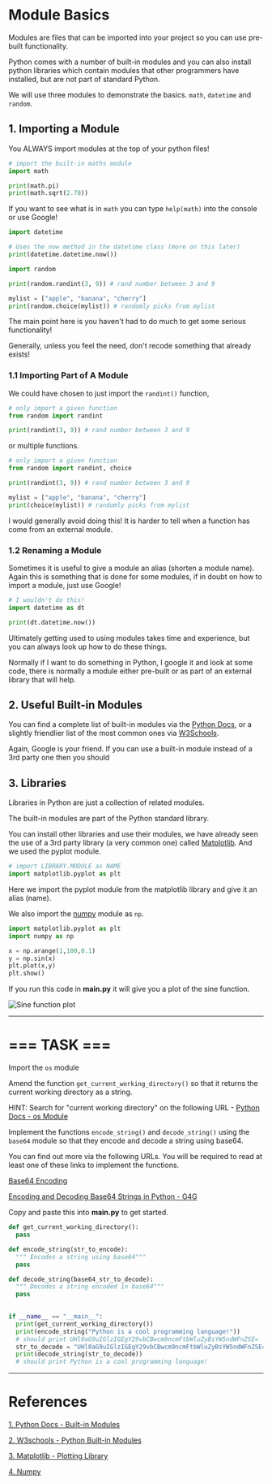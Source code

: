 # Module Basics

Modules are files that can be imported into your project so you can use pre-built functionality.

Python comes with a number of built-in modules and you can also install python libraries which contain modules that other programmers have installed, but are not part of standard Python.

We will use three modules to demonstrate the basics. ``math``, 
 ``datetime`` and ``random``.

## 1. Importing a Module

You ALWAYS import modules at the top of your python files! 

```python
# import the built-in maths module
import math

print(math.pi)
print(math.sqrt(2.78))
```

If you want to see what is in ``math`` you can type ``help(math)`` into the console or use Google!

```python
import datetime

# Uses the now method in the datetime class (more on this later)
print(datetime.datetime.now())
```

```python
import random

print(random.randint(3, 9)) # rand number between 3 and 9

mylist = ["apple", "banana", "cherry"]
print(random.choice(mylist)) # randomly picks from mylist
```

The main point here is you haven't had to do much to get some serious functionality! 

Generally, unless you feel the need, don't recode something that already exists!

### 1.1 Importing Part of A Module

We could have chosen to just import the ``randint()`` function,

```python
# only import a given function
from random import randint

print(randint(3, 9)) # rand number between 3 and 9
```

or multiple functions.

```python
# only import a given function
from random import randint, choice

print(randint(3, 9)) # rand number between 3 and 9

mylist = ["apple", "banana", "cherry"]
print(choice(mylist)) # randomly picks from mylist
```

I would generally avoid doing this! It is harder to tell when a function has come from an external module. 

### 1.2 Renaming a Module

Sometimes it is useful to give a module an alias (shorten a module name). Again this is something that is done for some modules, if in doubt on how to import a module, just use Google!

```python
# I wouldn't do this!
import datetime as dt

print(dt.datetime.now())
```

Ultimately getting used to using modules takes time and experience, but you can always look up how to do these things.

Normally if I want to do something in Python, I google it and look at some code, there is normally a module either pre-built or as part of an external library that will help.

## 2. Useful Built-in Modules

You can find a complete list of built-in modules via the [Python Docs][1], or a slightly friendlier list of the most common ones via [W3Schools][2].

Again, Google is your friend. If you can use a built-in module instead of a 3rd party one then you should

## 3. Libraries

Libraries in Python are just a collection of related modules. 

The built-in modules are part of the Python standard library.

You can install other libraries and use their modules, we have already seen the use of a 3rd party library (a very common one) called [Matplotlib][3]. And we used the pyplot module.

```python
# import LIBRARY.MODULE as NAME
import matplotlib.pyplot as plt
```
Here we import the pyplot module from the matplotlib library and give it an alias (name).

We also import the [numpy][4] module as ``np``.
```python
import matplotlib.pyplot as plt
import numpy as np

x = np.arange(1,100,0.1)
y = np.sin(x)
plt.plot(x,y)
plt.show()
```

If you run this code in **main.py** it will give you a plot of the sine function.

![Sine function plot](assets/sin_plot.png)

***
# === TASK ===
Import the ``os`` module 

Amend the function ``get_current_working_directory()`` so that it returns the current working directory as a string.

HINT: Search for "current working directory" on the following URL - [Python Docs - os Module](https://docs.python.org/3/library/os.html#module-os)

Implement the functions ``encode_string()`` and ``decode_string()`` using the ``base64`` module so that they encode and decode a string using base64.

You can find out more via the following URLs. You will be required to read at least one of these links to implement the functions.

[Base64 Encoding](https://www.python-engineer.com/posts/base64-module/)

[Encoding and Decoding Base64 Strings in Python - G4G](https://www.geeksforgeeks.org/encoding-and-decoding-base64-strings-in-python/#:~:text=In%20Python%20the%20base64%20module,strings%20isn%27t%20base64%20characters.)

Copy and paste this into **main.py** to get started.

```python
def get_current_working_directory():
  pass

def encode_string(str_to_encode):
  """ Encodes a string using base64"""
  pass

def decode_string(base64_str_to_decode):
  """ Decodes a string encoded in base64"""
  pass
  

if __name__ == "__main__":
  print(get_current_working_directory())
  print(encode_string("Python is a cool programming language!"))
  # should print UHl0aG9uIGlzIGEgY29vbCBwcm9ncmFtbWluZyBsYW5ndWFnZSE=
  str_to_decode = "UHl0aG9uIGlzIGEgY29vbCBwcm9ncmFtbWluZyBsYW5ndWFnZSE="
  print(decode_string(str_to_decode))
  # should print Python is a cool programming language!
```
***

# References 

[1. Python Docs - Built-in Modules][1]

[2. W3schools - Python Built-in Modules][2]

[3. Matplotlib - Plotting Library][3]

[4. Numpy][4]

[1]: <https://docs.python.org/3/py-modindex.html> "Python Docs - Built-in Modules"

[2]: <https://www.w3schools.com/python/python_ref_functions.asp> "W3schools - Python Built-in Modules"

[3]: <https://matplotlib.org/> "Matplotlib - Plotting Library"

[4]: <https://numpy.org/> "Numpy - The fundamental package for scientific computing with Python"